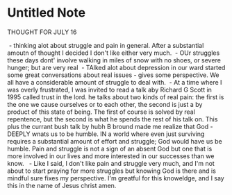 # Untitled Note

THOUGHT FOR JULY 16

 - thinking alot about struggle and pain in general. After a substantial amoutn of thought I decided I don't like either very much.
 - OUr struggles these days dont' involve walking in miles of snow with no shoes, or severe hunger; but are very real
 - TAlked alot about depression in our ward started some great conversations about real issues - gives some perspective. We all have a considerable amount of struggle to deal with.
 - At a time where I was overly frustrated, I was invited to read a talk aby Richard G Scott in 1995 called trust in the lord. he talks about two kinds of real pain: the first is the one we cause ourselves or to each other, the second is just a by product of this state of being. The first of course is solved by real repentence, but the second is what he spends the rest of his talk on. This plus the currant bush talk by hubh B bround made me realize that God - DEEPLY wnats us to be humble. IN a world where even just surviving requires a substantial amount of effort and struggle; God would have us be humble. Pain and struggle is not a sign of an absent God but one that is more involved in our lives and more interested in our successes than we know. 
 - Like I said, I don't like pain and struggle very much, and I'm not about to start praying for more struggles but knowing God is there and is mindful sure fixes my perspective. I'm greatful for this knoweldge, and I say this in the name of Jesus christ amen.
